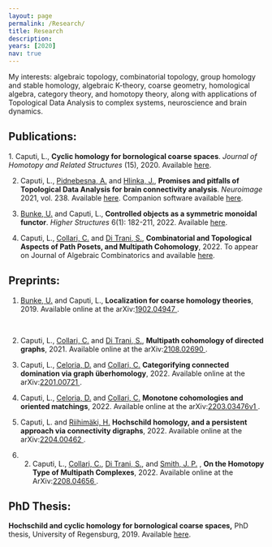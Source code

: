 ```yaml
---
layout: page
permalink: /Research/
title: Research
description: 
years: [2020]
nav: true
---
```


My interests: algebraic topology, combinatorial topology, group homology and stable homology, algebraic K-theory, coarse geometry, homological algebra, category theory,
and homotopy theory, along with applications of Topological Data Analysis to complex systems, neuroscience and brain dynamics.

<p class=bold><h2>Publications:</h2></p>
1. Caputi, L., <b>Cyclic homology for bornological coarse spaces</b>. <i>Journal of Homotopy and Related Structures</i> (15), 2020. 
Available  <a  href='https://doi.org/10.1007/s40062-020-00263-3'> here<a/>.

2. Caputi, L., <a href="http://cobra.cs.cas.cz/wiki/pmwiki.php/Main/AnnaPidnebesna"> Pidnebesna, A.</a> and 
<a href="https://uivty.cs.cas.cz/~hlinka/"> Hlinka, J.</a>, 
<b>Promises and pitfalls of Topological Data Analysis for brain connectivity analysis</b>. <i>Neuroimage</i> 2021, vol. 238. 
Available  <a  href='https://doi.org/10.1016/j.neuroimage.2021.118245'> here<a/>. 
Companion software available  <a  href='https://github.com/cobragroup/TDA_brain_connectivity'> here<a/>.

3. <a href="http://www.uni-regensburg.de/Fakultaeten/nat_Fak_I/Bunke/index.html"> Bunke, U.</a> and Caputi, L., 
<b>Controlled objects as a symmetric monoidal functor</b>. <i>Higher Structures</i> 6(1): 182-211, 2022. 
Available <a  href='https://higher-structures.math.cas.cz/api/files/issues/Vol6Iss1/BunkeCaputi'> here<a/>.

4. Caputi, L., <a href="https://sites.google.com/view/carlocollari/home"> Collari, C.</a> and 
<a href="https://sites.google.com/view/sabino-di-trani-web-page/home-page"> Di Trani, S.</a>, 
<b>Combinatorial and Topological Aspects of Path Posets, and Multipath Cohomology</b>, 2022. 
To appear on Journal of Algebraic Combinatorics and available <a  href='https://link.springer.com/article/10.1007/s10801-022-01180-9'> here<a/>.

<p class=naka><h2>Preprints:</h2></p>

1. <a href="http://www.uni-regensburg.de/Fakultaeten/nat_Fak_I/Bunke/index.html"> Bunke, U.</a> and Caputi, L.,
 <b>Localization for coarse homology theories</b>, 2019. Available online at the arXiv:<a href="https://arxiv.org/abs/1902.04947">1902.04947 </a>.
<br>

2. Caputi, L., <a href="https://sites.google.com/view/carlocollari/home"> Collari, C.</a> and <a href="https://sites.google.com/view/sabino-di-trani-web-page/home-page"> Di Trani, S.</a>, <b>Multipath cohomology of directed graphs</b>, 2021. Available online at the arXiv:<a href="https://arxiv.org/abs/2108.02690">2108.02690 </a>.

3. Caputi, L., <a href="https://sites.google.com/view/danieleceloria/"> Celoria, D.</a> and <a href="https://sites.google.com/view/carlocollari/home"> Collari, C.</a> <b>Categorifying connected domination via graph überhomology</b>, 2022. Available online at the arXiv:<a href="https://arxiv.org/abs/2201.00721">2201.00721 </a>.

4. Caputi, L., <a href="https://sites.google.com/view/danieleceloria/"> Celoria, D.</a> and <a href="https://sites.google.com/view/carlocollari/home"> Collari, C.</a> <b>Monotone cohomologies and oriented matchings</b>, 2022. Available online at the arXiv:<a href="https://arxiv.org/abs/2203.03476v1">2203.03476v1 </a>.

5. Caputi, L. and <a href="https://www.kth.se/profile/henrir?l=en"> Riihimäki, H.</a> <b>Hochschild homology, and a persistent approach via connectivity digraphs</b>, 2022. Available online at the arXiv:<a href="https://arxiv.org/abs/2204.00462">2204.00462 </a>.

6. 2. Caputi, L., <a href="https://sites.google.com/view/carlocollari/home"> Collari, C.</a>, 
<a href="https://sites.google.com/view/sabino-di-trani-web-page/home-page"> Di Trani, S.</a>, and
<a href="https://jasonpsmith.github.io/"> Smith, J. P.</a>
, <b>On the Homotopy Type of Multipath Complexes</b>, 2022. Available online at the 
ArXiv:<a href="https://arxiv.org/abs/2208.04656">2208.04656 </a>.


<p class=bold><h2>PhD Thesis:</h2></p>
<b> Hochschild and cyclic homology for bornological coarse spaces,</b> PhD thesis, University of Regensburg, 2019. Available <a href="https://epub.uni-regensburg.de/40219/"> here</a>.
